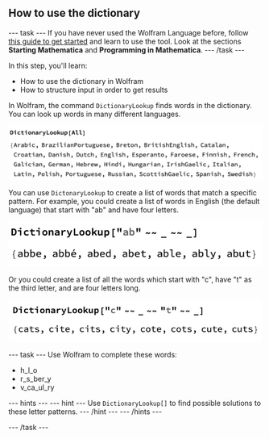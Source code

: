 ## How to use the dictionary

--- task ---
If you have never used the Wolfram Language before, follow [this guide to get started](https://projects.raspberrypi.org/en/projects/getting-started-with-mathematica) and learn to use the tool. Look at the sections **Starting Mathematica** and **Programming in Mathematica**.
--- /task ---

In this step, you'll learn:
+ How to use the dictionary in Wolfram
+ How to structure input in order to get results

In Wolfram, the command `DictionaryLookup` finds words in the dictionary. You can look up words in many different languages.

![dictionary lookup result](images/languages.png)

You can use `DictonaryLookup` to create a list of words that match a specific pattern. For example, you could create a list of words in English (the default language) that start with "ab" and have four letters.

![dictionary lookup result](images/ab.png)

Or you could create a list of all the words which start with "c", have "t" as the third letter, and are four letters long.

![dictionary lookup result](images/c_t.png)

--- task ---
Use Wolfram to complete these words:

  + h_l_o 
  + r_s_ber_y
  + v_ca_ul_ry

--- hints ---
--- hint ---
Use `DictionaryLookup[]` to find possible solutions to these letter patterns.
--- /hint ---
--- /hints ---

--- /task ---
